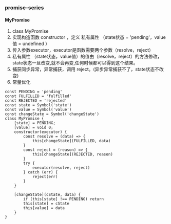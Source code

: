 ### promise-series
#### MyPromise
1. class MyPromise
2. 实现构造函数 constructor ，定义 私有属性 （state状态 = 'pending'，value值 = undefined ）
3. 传入参数executor，executor是函数需要两个参数（resolve，reject）
4. 私有属性 （state状态，value值）的值由（resolve，reject）的方法修改，state状态一旦改变,就不会再变,任何时候都可以得到这个结果。
5. 捕获同步异常，异常捕获，调用 reject。(异步异常捕获不了，state状态不改变)
6. 常量优化
```
const PENDING = 'pending'
const FULFILLED = 'fulfilled'
const REJECTED = 'rejected'
const state = Symbol('state')
const value = Symbol('value')
const changeState = Symbol('changeState')
class MyPromise {
    [state] = PENDING;
    [value] = void 0;
    constructor(executor) {
        const resolve = (data) => {
            this[changeState](FULFILLED, data)
        }
        const reject = (reason) => {
            this[changeState](REJECTED, reason)
        }
        try {
            executor(resolve, reject)
        } catch (err) {
            reject(err)
        }
    }

    [changeState](cState, data) {
        if (this[state] !== PENDING) return
        this[state] = cState
        this[value] = data
    }
}
```
